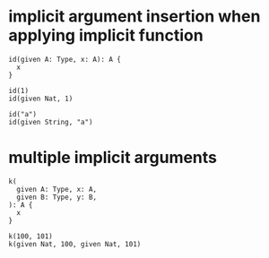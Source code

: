# implicit argument insertion when applying implicit function

``` cicada
id(given A: Type, x: A): A {
  x
}

id(1)
id(given Nat, 1)

id("a")
id(given String, "a")
```

# multiple implicit arguments

``` cicada
k(
  given A: Type, x: A,
  given B: Type, y: B,
): A {
  x
}

k(100, 101)
k(given Nat, 100, given Nat, 101)
```
